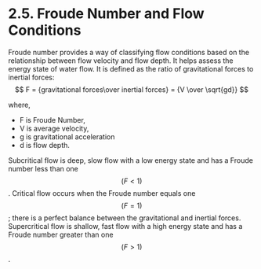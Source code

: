 # 2.5. Froude Number and Flow Conditions

Froude number provides a way of classifying flow conditions based on the relationship between flow velocity and flow depth. It helps assess the energy state of water flow. It is defined as the ratio of gravitational forces to inertial forces:
$$
F = {gravitational forces\over inertial forces} =  {V \over \sqrt{gd}}
$$

where,
* F is Froude Number,
* V is average velocity,
* g is gravitational acceleration
* d is flow depth.

Subcritical flow is deep, slow flow with a low energy state and has a Froude number less than one $$(F < 1)$$. Critical flow
occurs when the Froude number equals one $$(F = 1)$$; there is a perfect balance between the gravitational and inertial forces.
Supercritical flow is shallow, fast flow with a high energy state and has a Froude number greater than one $$(F > 1)$$. 